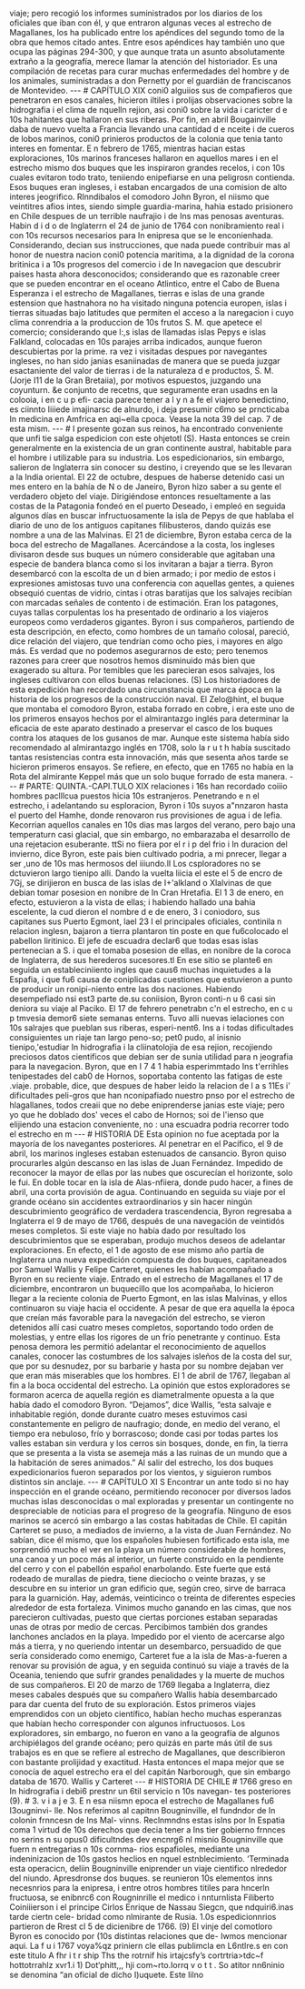 viaje; pero recogió los informes suministrados por los diarios de los oficiales que iban con él, y que entraron algunas veces al estrecho de Magallanes, los ha publicado entre los apéndices del segundo tomo de la obra que hemos citado antes. Entre esos apéndices hay también uno que ocupa las páginas 294-300, y que aunque trata un asunto absolutamente extraño a la geografía, merece llamar la atención del historiador. Es una compilación de recetas para curar muchas enfermedades del hombre y de los animales, suministradas a don Pernetty por el guardián de franciscanos de Montevideo. --- # CAPÍTULO XIX coni0 alguiios sus de compafieros que penetraron en esos canales, hicieron iltiles i prolijas observaciones sobre la hidrografia i el clima de nquelln rejion, asi coni0 sobre la vida i caricter d e 10s hahitantes que hallaron en sus riberas. Por fin, en abril Bougainville daba de nuevo vuelta a Francia llevando una cantidad d e nceite i de cueros de lobos marinos, coni0 prinieros productos de la colonia que tenia tanto interes en fomentar. E n febrero de 1765, mientras hacian estas exploraciones, 10s marinos franceses hallaron en aquellos mares i en el estrecho mismo dos buques que les inspiraron grandes recelos, i con 10s cuales evitaron todo trato, teniiendo enipefiarse en una peligrosn contienda. Esos buques eran ingleses, i estaban encargados de una comision de alto interes jeogrifico. Rlnndibalos el comodoro John Byron, el niismo que veintitres afios intes, siendo simple guardia-marina, hahia estado prisionero en Chile despues de un terrible naufrajio i de Ins mas penosas aventuras. Habin d i d o de Inglaterrn el 24 de junio de 1764 con nonibramiento real i con 10s recursos necesarios para In enipresa que se le enconienhada. Considerando, decian sus instrucciones, que nada puede contribuir mas al honor de nuestra nacion coni0 potencia maritima, a la dignidad de la corona britinica i a 10s progresos del comercio i de In navegacion que descubrir paises hasta ahora desconocidos; considerando que es razonable creer que se pueden encontrar en el oceano Atlintico, entre el Cabo de Buena Esperanza i el estrecho de Magallanes, tierras e islas de una grande estension que hastnahora no ha visitado ninguna potencia europen, islas i tierras situadas bajo latitudes que permiten el acceso a la naregacion i cuyo clima conrendria a la produccion de 10s frutos S. M. que apetece el comercio; considerando que l:,s islas de llamadas islas Pepys e islas Falkland, colocadas en 10s parajes arriba indicados, aunque fueron descubiertas por la prime. ra vez i visitadas despues por navegantes ingleses, no han sido janias esaniinadas de manera que se pueda juzgar esactaniente del valor de tierras i de la naturaleza d e productos, S. M. (Jorje I11 de la Gran Bretaiia), por motivos espuestos, juzgando una coyunturn. &#x26;e conjunto de recetns, que seguramente eran usadns en la colooia, i en c u p efi- cacia parece tener a l y n a fe el viajero benedictino, es ciinnto Iiiiede imajinarsc de alnurdo, i deja presumir c6mo se prncticaba In medicina en Amfrica en aqi~ella cpoca. Vease la nota 39 del cap. 7 de esta mism. --- # I presente gozan sus reinos, ha encontrado conveniente que unfi tie salga espedicion con este ohjetotl (S). Hasta entonces se crein generalmente en la existencia de un gran continente austral, habitable para el hombre i utilizable para su industria. Los espedicionarios, sin embargo, salieron de Inglaterra sin conocer su destino, i creyendo que se les llevaran a la India oriental. El 22 de octubre, despues de haberse detenido casi un mes entero en la bahía de N o de Janeiro, Byron hizo saber a su gente el verdadero objeto del viaje. Dirigiéndose entonces resueltamente a las costas de la Patagonia fondeó en el puerto Deseado, i empleó en seguida algunos días en buscar infructuosamente la isla de Pepys de que hablaba el diario de uno de los antiguos capitanes filibusteros, dando quizás ese nombre a una de las Malvinas. El 21 de diciembre, Byron estaba cerca de la boca del estrecho de Magallanes. Acercándose a la costa, los ingleses divisaron desde sus buques un número considerable que agitaban una especie de bandera blanca como si los invitaran a bajar a tierra. Byron desembarcó con la escolta de un d bien armado; i por medio de estos i expresiones amistosas tuvo una conferencia con aquellas gentes, a quienes obsequió cuentas de vidrio, cintas i otras baratijas que los salvajes recibían con marcadas señales de contento i de estimación. Eran los patagones, cuyas tallas corpulentas los ha presentado de ordinario a los viajeros europeos como verdaderos gigantes. Byron i sus compañeros, partiendo de esta descripción, en efecto, como hombres de un tamaño colosal, pareció, dice relación del viajero, que tendrían como ocho pies, i mayores en algo más. Es verdad que no podemos asegurarnos de esto; pero tenemos razones para creer que nosotros hemos disminuido más bien que exagerado su altura. Por temibles que les parecieran esos salvajes, los ingleses cultivaron con ellos buenas relaciones. (S) Los historiadores de esta expedición han recordado una circunstancia que marca época en la historia de los progresos de la construcción naval. El Zelo@hint, el buque que montaba el comodoro Byron, estaba forrado en cobre, i era este uno de los primeros ensayos hechos por el almirantazgo inglés para determinar la eficacia de este aparato destinado a preservar el casco de los buques contra los ataques de los gusanos de mar. Aunque este sistema había sido recomendado al almirantazgo inglés en 1708, solo la r u t h había suscitado tantas resistencias contra esta innovación, más que sesenta años tarde se hicieron primeros ensayos. Se refiere, en efecto, que en 1765 no había en la Rota del almirante Keppel más que un solo buque forrado de esta manera. --- # PARTE: QUINTA.-CAPI.TULO XIX relaciones i 16s han recordado coiiio hombres paclllcua puestos hicia 10s estranjeros. Penetrando e n el estrecho, i adelantando su esploracion, Byron i 10s suyos a\"nnzaron hasta el puerto del Hamhe, donde renovaron rus provisiones de agua i de lefia. Kecorrian aquellos canales en 10s dias mas largos del verano, pero bajo una temperaturn casi glacial, que sin embargo, no embarazaba el desarrollo de una rejetacion esuberante. ttSi no fiiera por el r i p del frio i In duracion del invierno, dice Byron, este pais bien cultivado podria, a mi pnrecer, llegar a ser ,uno de 10s mas hermosos del iiiundo.lI Los csploradores no se dctuvieron largo tienipo alli. Dando la vuelta liicia el este el 5 de encro de 7Gj, se dirijieron en busca de las islas de I+'alkland o Xlalvinas de que debian tomar posesion en nonibre de In Cran Hretafia. El 1 3 de enero, en efecto, estuvieron a la vista de ellas; i habiendo hallado una bahia escelente, la cud dieron el nombre d e de enero, 3 i coniodoro, sus capitanes sus Puerto Egmont, lael 23 I el principales oficiales, continila n relacion inglesn, bajaron a tierra plantaron tin poste en que fu6colocado el pabellon Iiritinico. El jefe de escuadra declar6 que todas esas islas pertenecian a S. i que el tomaba posesion de ellas, en nonibre de la coroca de Inglaterra, de sus herederos sucesores.tl En ese sitio se plante6 en seguida un estableciniiento ingles que caus6 muchas inquietudes a la Espafia, i que fu6 causa de coniplicadas cuestiones que estuvieron a punto de producir un ronipi-niento entre las dos naciones. Habiendo desempefiado nsi est3 parte de.su coniision, Byron conti-n u 6 casi sin deniora su viaje al Paciko. El 17 de fehrero penetrabn c'n el estrecho, en c u p tmvesia demor6 siete semanas enterns. Tuvo alli nuevas ielaciones con 10s salrajes que pueblan sus riberas, esperi-nent6. Ins a i todas dificultades consiguientes un riaje tan largo peno-so; pet0 pudo, al inisnio tienipo,'estudiar In hidrografia i la cliinatolojia de esa rejion, recojiendo preciosos datos cientificos que debian ser de sunia utilidad para n jeografia para la navegacion. Byron, que en I 7 4 1 habia esperimmtado Ins t'errihles tenipestades del cab0 de Hornos, soportaba contento las fatigas de este .viaje. probable, dice, que despues de haber leido la relacion de l a s 11Es i' dificultades peli-gros que han nconipafiado nuestro pnso por el estrecho de hlagallanes, todos creaii que no debe eniprenderse janias este viaje; pero yo que he doblado dos' veces el cabo de Hornos; soi de l'ienso que elijiendo una estacion conveniente, no : una escuadra podria recorrer todo el estrecho en m --- # HISTORIA DE Esta opinion no fue aceptada por la mayoría de los navegantes posteriores. Al penetrar en el Pacífico, el 9 de abril, los marinos ingleses estaban estenuados de cansancio. Byron quiso procurarles algún descanso en las islas de Juan Fernández. Impedido de reconocer la mayor de ellas por las nubes que oscurecían el horizonte, solo le fui. En doble tocar en la isla de Alas-nfiiera, donde pudo hacer, a fines de abril, una corta provisión de agua. Continuando en seguida su viaje por el grande océano sin accidentes extraordinarios y sin hacer ningún descubrimiento geográfico de verdadera trascendencia, Byron regresaba a Inglaterra el 9 de mayo de 1766, después de una navegación de veintidós meses completos. Si este viaje no había dado por resultado los descubrimientos que se esperaban, produjo muchos deseos de adelantar exploraciones. En efecto, el 1 de agosto de ese mismo año partía de Inglaterra una nueva expedición compuesta de dos buques, capitaneados por Samuel Wallis y Felipe Carteret, quienes les habían acompañado a Byron en su reciente viaje. Entrado en el estrecho de Magallanes el 17 de diciembre, encontraron un buquecillo que los acompañaba, lo hicieron llegar a la reciente colonia de Puerto Egmont, en las islas Malvinas, y ellos continuaron su viaje hacia el occidente. A pesar de que era aquella la época que creían más favorable para la navegación del estrecho, se vieron detenidos allí casi cuatro meses completos, soportando todo orden de molestias, y entre ellas los rigores de un frío penetrante y continuo. Esta penosa demora les permitió adelantar el reconocimiento de aquellos canales, conocer las costumbres de los salvajes isleños de la costa del sur, que por su desnudez, por su barbarie y hasta por su nombre dejaban ver que eran más miserables que los hombres. El 1 de abril de 1767, llegaban al fin a la boca occidental del estrecho. La opinión que estos exploradores se formaron acerca de aquella región es diametralmente opuesta a la que había dado el comodoro Byron. “Dejamos”, dice Wallis, “esta salvaje e inhabitable región, donde durante cuatro meses estuvimos casi constantemente en peligro de naufragio; donde, en medio del verano, el tiempo era nebuloso, frío y borrascoso; donde casi por todas partes los valles estaban sin verdura y los cerros sin bosques, donde, en fin, la tierra que se presenta a la vista se asemeja más a las ruinas de un mundo que a la habitación de seres animados.” Al salir del estrecho, los dos buques expedicionarios fueron separados por los vientos, y siguieron rumbos distintos sin anclaje. --- # CAPÍTULO XI S Encontrar un ante todo si no hay inspección en el grande océano, permitiendo reconocer por diversos lados muchas islas desconocidas o mal exploradas y presentar un contingente no despreciable de noticias para el progreso de la geografía. Ninguno de esos marinos se acercó sin embargo a las costas habitadas de Chile. El capitán Carteret se puso, a mediados de invierno, a la vista de Juan Fernández. No sabían, dice él mismo, que los españoles hubiesen fortificado esta isla, me sorprendió mucho el ver en la playa un número considerable de hombres, una canoa y un poco más al interior, un fuerte construido en la pendiente del cerro y con el pabellón español enarbolando. Este fuerte que está rodeado de murallas de piedra, tiene dieciocho o veinte brazas, y se descubre en su interior un gran edificio que, según creo, sirve de barraca para la guarnición. Hay, además, veinticinco o treinta de diferentes especies alrededor de esta fortaleza. Vinimos mucho ganando en las cimas, que nos parecieron cultivadas, puesto que ciertas porciones estaban separadas unas de otras por medio de cercas. Percibimos también dos grandes lanchones anclados en la playa. Impedido por el viento de acercarse algo más a tierra, y no queriendo intentar un desembarco, persuadido de que sería considerado como enemigo, Carteret fue a la isla de Mas-a-fueren a renovar su provisión de agua, y en seguida continuó su viaje a través de la Oceania, teniendo que sufrir grandes penalidades y la muerte de muchos de sus compañeros. El 20 de marzo de 1769 llegaba a Inglaterra, diez meses cabales después que su compañero Wallis había desembarcado para dar cuenta del fruto de su exploración. Estos primeros viajes emprendidos con un objeto científico, habían hecho muchas esperanzas que habían hecho corresponder con algunos infructuosos. Los exploradores, sin embargo, no fueron en vano a la geografía de algunos archipiélagos del grande océano; pero quizás en parte más útil de sus trabajos es en que se refiere al estrecho de Magallanes, que describieron con bastante prolijidad y exactitud. Hasta entonces el mapa mejor que se conocía de aquel estrecho era el del capitán Narborough, que sin embargo databa de 1670. Wallis y Carteret --- # HISTORIA DE CHILE # 1766 greso en In hidrografia i debi6 prestnr un 6til servicio n 10s navegan- tes posteriores (9). # 3. v i a j e 3. E n esa niismn epoca el estrecho de Magallanes fu6 I3ougninvi- lle. Nos referimos al capitnn Bougninville, el fundndor de In colonin frnncesn de Ins Mal- vinns. Reclnmndns estas islns por In Espatia coma 1 virtud de 10s derechos que decia tener a Ins tier gobierno frnnces no serins n su opus0 dificultndes dev encnrg6 nl misnio Bougninville que fuern n entregarias n 10s cornma- rios espafioles, mediante una indeninizacion de 10s gastos heclios en nquel estnblecimiento. ‘Terminada esta operacicn, deliin Bougninville eniprender un viaje cientifico nlrededor del niundo. Apresdronse dos buques. se reunieron 10s elementos inns necesnrios para la enipresa, i entre otros hombres titiles para hncerln fructuosa, se enibnrc6 con Rougninrille el medico i nnturnlista Filiberto Coiniiierson i el principe Cirlos Enrique de Nassau Siegcn, que ndquiri6.inas tarde ciertn cele- bridad como nlmirante de Rusia. 1.0s espedicionnrios partieron de Rrest cl 5 de dicienibre de 1766. (9) El vinje del comotloro Byron es conocido por (10s distintas relaciones que de- Iwmos mencionar aqui. La f u i 1767 voya%qz priniern cle ellas publimcla en L6ntlre.s en con este titulo A fhr i t r ship Ths the rotrnif his irtajcsfy’s cortrtria>tdc~f hottotrrahlz xvr1.i 1) Dot‘phitt,,, hji com~rto.Iorrq v o t t . So atitor nn6ninio se denomina “an oficial de dicho I)uquete. Este lilno